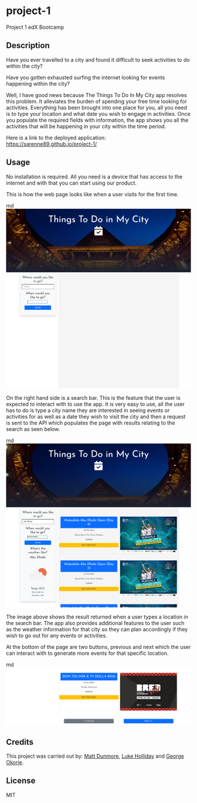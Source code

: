# project-1
Project 1 edX Bootcamp

## Description

Have you ever travelled to a city and found it difficult to seek activities to do within the city? 

Have you gotten exhausted surfing the internet looking for events happening within the city? 

Well, I have good news because The Things To Do In My City app resolves this problem. It alleviates the burden of spending your free time looking for activities.
Everything has been brought into one place for you, all you need is to type your location and what date you wish to engage in activities. Once you populate the required fields with information, the app shows you all the activities that will be happening in your city within the time period.

Here is a link to the deployed application: https://sarenne89.github.io/project-1/

## Usage

No installation is required. All you need is a device that has access to the internet and with that you can start using our product.

This is how the web page looks like when a user visits for the first time.

md
    ![alt text](assets/styles/Homepage.png)

On the right hand side is a search bar. This is the feature that the user is expected to interact with to use the app. It is very easy to use, all the user has to do is type a city name they are interested in seeing events or activities for as well as a date they wish to visit the city and then a request is sent to the API which populates the page with results relating to the search as seen below.

md
    ![alt text](assets/styles/Search-result.png)

The image above shows the result returned when a user types a location in the search bar. The app also provides additional features to the user such as the weather information for that city so they can plan accordingly if they wish to go out for any events or activities.


At the bottom of the page are two buttons, previous and next which the user can interact with to generate more events for that specific location.

md
    ![alt text](assets/styles/page-footer.png)

    
    



## Credits

This project was carried out by: [Matt Dunmore](https://github.com/sarenne89), [Luke Holliday](https://github.com/thelukass88) and [George Okorie](https://github.com/GiorgioDaVinci).

## License

MIT